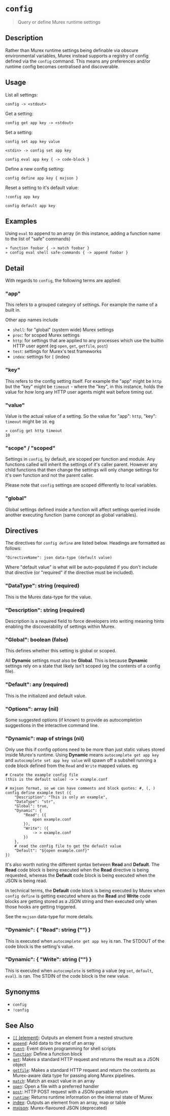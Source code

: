 # `config`

> Query or define Murex runtime settings

## Description

Rather than Murex runtime settings being definable via obscure environmental
variables, Murex instead supports a registry of config defined via the
`config` command. This means any preferences and/or runtime config becomes
centralised and discoverable.

## Usage

List all settings:

```
config -> <stdout>
```

Get a setting:

```
config get app key -> <stdout>
```

Set a setting:

```
config set app key value

<stdin> -> config set app key

config eval app key { -> code-block }
```

Define a new config setting:

```
config define app key { mxjson }
```

Reset a setting to it's default value:

```
!config app key

config default app key
```

## Examples

Using `eval` to append to an array (in this instance, adding a function
name to the list of "safe" commands)

```
» function foobar { -> match foobar }
» config eval shell safe-commands { -> append foobar }
```

## Detail

With regards to `config`, the following terms are applied:

### "app"

This refers to a grouped category of settings. For example the name of a built
in.
  
Other app names include

* `shell`: for "global" (system wide) Murex settings
* `proc`: for scoped Murex settings
* `http`: for settings that are applied to any processes which use the builtin
   HTTP user agent (eg `open`, `get`, `getfile`, `post`)
* `test`: settings for Murex's test frameworks
* `index`: settings for `[` (index)

### "key"

This refers to the config setting itself. For example the "app" might be `http`
but the "key" might be `timeout` - where the "key", in this instance, holds the
value for how long any HTTP user agents might wait before timing out.

### "value"

Value is the actual value of a setting. So the value for "app": `http`, "key":
`timeout` might be `10`. eg

```
» config get http timeout
10
```

### "scope" / "scoped"

Settings in `config`, by default, are scoped per function and module. Any
functions called will inherit the settings of it's caller parent. However any
child functions that then change the settings will only change settings for it's
own function and not the parent caller.

Please note that `config` settings are scoped differently to local variables.

### "global"

Global settings defined inside a function will affect settings queried inside
another executing function (same concept as global variables).

## Directives

The directives for `config define` are listed below. Headings are formatted
as follows: 

```
"DirectiveName": json data-type (default value)
```

Where "default value" is what will be auto-populated if you don't include that
directive (or "required" if the directive must be included).

### "DataType": string (required)

This is the Murex data-type for the value.

### "Description": string (required)

Description is a required field to force developers into writing meaning hints
enabling the discoverability of settings within Murex.

### "Global": boolean (false)

This defines whether this setting is global or scoped.

All **Dynamic** settings _must_ also be **Global**. This is because **Dynamic**
settings rely on a state that likely isn't scoped (eg the contents of a config
file).

### "Default": any (required)

This is the initialized and default value.

### "Options": array (nil)

Some suggested options (if known) to provide as autocompletion suggestions in
the interactive command line.

### "Dynamic": map of strings (nil)

Only use this if config options need to be more than just static values stored
inside Murex's runtime. Using **Dynamic** means `autocomplete get app key`
and `autocomplete set app key value` will spawn off a subshell running a code
block defined from the `Read` and `Write` mapped values. eg

```
# Create the example config file
(this is the default value) -> > example.conf

# mxjson format, so we can have comments and block quotes: #, (, )
config define example test ({
    "Description": "This is only an example",
    "DataType": "str",
    "Global": true,
    "Dynamic": {
        "Read": ({
            open example.conf
        }),
        "Write": ({
            -> > example.conf
        })
    },
    # read the config file to get the default value
    "Default": "${open example.conf}"
})
```

It's also worth noting the different syntax between **Read** and **Default**.
The **Read** code block is being executed when the **Read** directive is being
requested, whereas the **Default** code block is being executed when the JSON
is being read.

In technical terms, the **Default** code block is being executed by Murex 
when `config define` is getting executed where as the **Read** and **Write**
code blocks are getting stored as a JSON string and then executed only when
those hooks are getting triggered.

See the `mxjson` data-type for more details.

### "Dynamic": { "Read": string ("") }

This is executed when `autocomplete get app key` is ran. The STDOUT of the code
block is the setting's value.

### "Dynamic": { "Write": string ("") }

This is executed when `autocomplete` is setting a value (eg `set`, `default`,
`eval`). is ran. The STDIN of the code block is the new value.

## Synonyms

* `config`
* `!config`


## See Also

* [`[[` (element)](../commands/element.md):
  Outputs an element from a nested structure
* [`append`](../commands/append.md):
  Add data to the end of an array
* [`event`](../commands/event.md):
  Event driven programming for shell scripts
* [`function`](../commands/function.md):
  Define a function block
* [`get`](../commands/get.md):
  Makes a standard HTTP request and returns the result as a JSON object
* [`getfile`](../commands/getfile.md):
  Makes a standard HTTP request and return the contents as Murex-aware data type for passing along Murex pipelines.
* [`match`](../commands/match.md):
  Match an exact value in an array
* [`open`](../commands/open.md):
  Open a file with a preferred handler
* [`post`](../commands/post.md):
  HTTP POST request with a JSON-parsable return
* [`runtime`](../commands/runtime.md):
  Returns runtime information on the internal state of Murex
* [index](../commands/item-index.md):
  Outputs an element from an array, map or table
* [mxjson](../types/mxjson.md):
  Murex-flavoured JSON (deprecated)